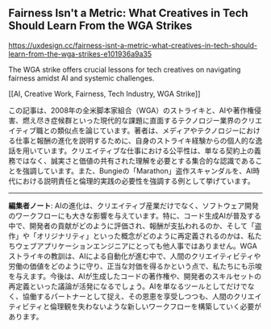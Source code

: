 ## Fairness Isn't a Metric: What Creatives in Tech Should Learn From the WGA Strikes
https://uxdesign.cc/fairness-isnt-a-metric-what-creatives-in-tech-should-learn-from-the-wga-strikes-e101936a9a35

The WGA strike offers crucial lessons for tech creatives on navigating fairness amidst AI and systemic challenges.

[[AI, Creative Work, Fairness, Tech Industry, WGA Strike]]

この記事は、2008年の全米脚本家組合（WGA）のストライキと、AIや著作権侵害、燃え尽き症候群といった現代的な課題に直面するテクノロジー業界のクリエイティブ職との類似点を論じています。著者は、メディアやテクノロジーにおける仕事と報酬の進化を説明するために、自身のストライキ経験からの個人的な逸話を用いています。クリエイティブな仕事における公平性は、単なる契約上の義務ではなく、誠実さと価値の共有された理解を必要とする集合的な認識であることを強調しています。また、Bungieの「Marathon」盗作スキャンダルを、AI時代における説明責任と倫理的実践の必要性を強調する例として挙げています。

---

**編集者ノート**: AIの進化は、クリエイティブ産業だけでなく、ソフトウェア開発のワークフローにも大きな影響を与えています。特に、コード生成AIが普及する中で、開発者の貢献がどのように評価され、報酬が支払われるのか、そして「盗作」や「オリジナリティ」といった概念がどのように再定義されるのかは、私たちウェブアプリケーションエンジニアにとっても他人事ではありません。WGAストライキの教訓は、AIによる自動化が進む中で、人間のクリエイティビティや労働の価値をどのように守り、正当な対価を得るかという点で、私たちにも示唆を与えます。今後は、AIが生成したコードの著作権や、開発者のスキルセットの再定義といった議論が活発になるでしょう。AIを単なるツールとしてだけでなく、協働するパートナーとして捉え、その恩恵を享受しつつも、人間のクリエイティビティと倫理観を失わないような新しいワークフローを構築していく必要があります。
